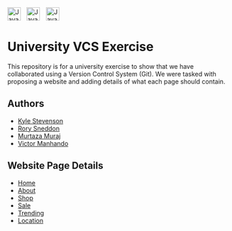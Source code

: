 
<img align="left" alt="Java" width="30px" style="padding-right:10px;" img src="https://cdn.jsdelivr.net/gh/devicons/devicon/icons/github/github-original.svg">

<img alt="Java" width="30px" style="padding-right:10px;" img src="https://cdn.jsdelivr.net/gh/devicons/devicon/icons/github/github-original.svg">

<img alt="Java" width="30px" style="padding-right:10px;" img src="https://cdn.jsdelivr.net/gh/devicons/devicon/icons/markdown/markdown-original.svg">
<br/>

#  

# University VCS Exercise

This repository is for a university exercise to show that we have collaborated using a Version Control System (Git).
We were tasked with proposing a website and adding details of what each page should contain.

## Authors

- [Kyle Stevenson](https://github.com/KyleS1872)
- [Rory Sneddon](https://github.com/rsneddon2211)
- [Murtaza Muraj](https://github.com/muraj2022)
- [Victor Manhando](https://github.com/victormanh)

## Website Page Details

- [Home](Home.md)
- [About](About.md)
- [Shop](SHOP_PAGE.md)
- [Sale](Sale.md)
- [Trending](Trending.md)
- [Location](Location.md)
